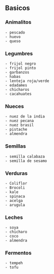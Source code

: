 ## Basicos

### Animalitos
	- pescado
	- huevo
	- queso

### Legumbres
	- frijol negro
    - frijol pinto
    - garbanzos
    - habas
    - lenteja roja/verde
    - edadames
    - chicharos
    - cacahuates

### Nueces
    - nuez de la india
    - nuez pecana
    - nuez brasil
    - pistache
    - almendra

### Semillas
    - semilla calabaza
    - semilla de sesamo

### Verduras
    - Coliflor
    - Brocoli
    - kale
    - spinaca
    - acelga
    - arugula

### Leches
    - soya
    - chicharo
    - coco
    - almendra

### Fermentos
    - tempeh
    - tofu    